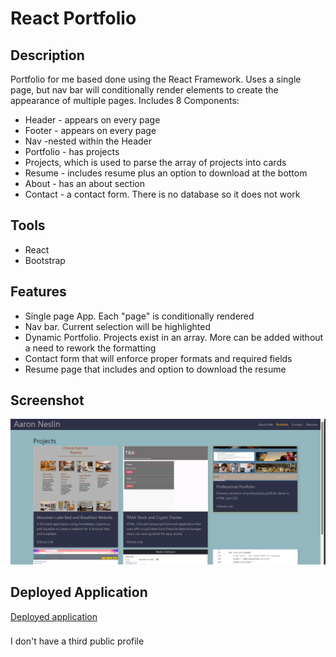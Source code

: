 # React Portfolio

## Description
Portfolio for me based done using the React Framework.  Uses a single page, but nav bar will conditionally render elements to create the appearance of multiple pages.
Includes 8 Components:
* Header - appears on every page
* Footer - appears on every page
* Nav -nested within the Header
* Portfolio - has projects
* Projects, which is used to parse the array of projects into cards
* Resume - includes resume plus an option to download at the bottom
* About - has an about section
* Contact - a contact form. There is no database so it does not work


## Tools
* React
* Bootstrap

## Features
* Single page App.  Each "page" is conditionally rendered
* Nav bar.  Current selection will be highlighted
* Dynamic Portfolio.  Projects exist in an array.  More can be added without a need to rework the formatting
* Contact form that will enforce proper formats and required fields
* Resume page that includes and option to download the resume


## Screenshot
![Portfolio page](./src/assets/images/readme.jpg)

## Deployed Application
[Deployed application](https://aneslin.github.io/aneslin-react-portfolio/)

###
I don't have a third public profile